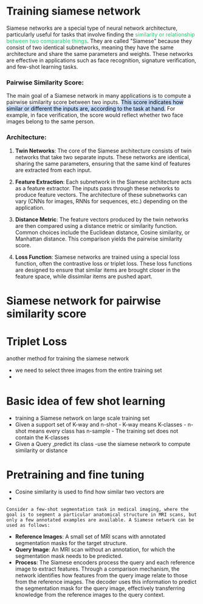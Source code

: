 # Training siamese network
Siamese networks are a special type of neural network architecture, particularly useful for tasks that involve finding the <span style="color:#15d170">similarity or relationship between two comparable things</span>. They are called "Siamese" because they consist of two identical subnetworks, meaning they have the same architecture and share the same parameters and weights. These networks are effective in applications such as face recognition, signature verification, and few-shot learning tasks.

### Pairwise Similarity Score:

The main goal of a Siamese network in many applications is to compute a pairwise similarity score between two inputs. <mark style="background: #ADCCFFA6;">This score indicates how similar or different the inputs are, according to the task at hand.</mark> For example, in face verification, the score would reflect whether two face images belong to the same person.

### Architecture:

1. **Twin Networks**: The core of the Siamese architecture consists of twin networks that take two separate inputs. These networks are identical, sharing the same parameters, ensuring that the same kind of features are extracted from each input.
    
2. **Feature Extraction**: Each subnetwork in the Siamese architecture acts as a feature extractor. The inputs pass through these networks to produce feature vectors. The architecture of these subnetworks can vary (CNNs for images, RNNs for sequences, etc.) depending on the application.
    
3. **Distance Metric**: The feature vectors produced by the twin networks are then compared using a distance metric or similarity function. Common choices include the Euclidean distance, Cosine similarity, or Manhattan distance. This comparison yields the pairwise similarity score.
    
4. **Loss Function**: Siamese networks are trained using a special loss function, often the contrastive loss or triplet loss. These loss functions are designed to ensure that similar items are brought closer in the feature space, while dissimilar items are pushed apart.
# Siamese network for pairwise similarity score

# Triplet Loss
another method for training the siamese network
- we need to select three images from the entire training set
- 

# Basic idea of few shot learning
- training a Siamese network on large scale training set
- Given a support set of K-way and n-shot
		- K-way means K-classes
		- n-shot means every class has n-sample
		- The training set does not contain the K-classes
- Given a Query ,predict its class
	-use the siamese network to compute similarity  or distance

# Pretraining and fine tuning
- Cosine similarity is used to find how similar two vectors are
- 

	Consider a few-shot segmentation task in medical imaging, where the goal is to segment a particular anatomical structure in MRI scans, but only a few annotated examples are available. A Siamese network can be used as follows:

- **Reference Images**: A small set of MRI scans with annotated segmentation masks for the target structure.
- **Query Image**: An MRI scan without an annotation, for which the segmentation mask needs to be predicted.
- **Process**: The Siamese encoders process the query and each reference image to extract features. Through a comparison mechanism, the network identifies how features from the query image relate to those from the reference images. The decoder uses this information to predict the segmentation mask for the query image, effectively transferring knowledge from the reference images to the query context.


